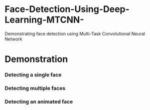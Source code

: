 # Face-Detection-Using-Deep-Learning-MTCNN-
Demonstrating face detection using Multi-Task Convolutional Neural Network  





# Demonstration 

### Detecting a single face

### Detecting multiple faces

### Detecting an animated face
